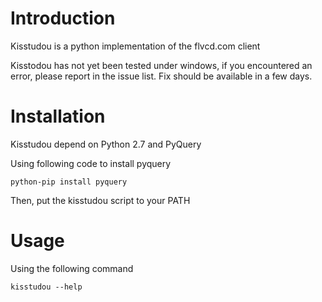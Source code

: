 Introduction
============

Kisstudou is a python implementation of the flvcd.com client

Kisstodou has not yet been tested under windows, if you encountered
an error, please report in the issue list. Fix should be available 
in a few days.

Installation
============

Kisstudou depend on Python 2.7 and PyQuery

Using following code to install pyquery

    python-pip install pyquery

Then, put the kisstudou script to your PATH

Usage
=====

Using the following command

    kisstudou --help


